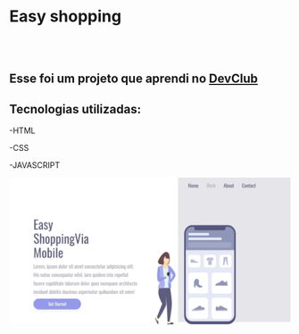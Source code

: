 <h1>Easy shopping</h1>
<br>
<br>
<h2>Esse foi um projeto que aprendi no <a href="https://rodolfomori.com.br/devclub">DevClub</a></h2>
<H2>Tecnologias utilizadas:</H2>
<P>-HTML</P>
<P>-CSS</P>
<P>-JAVASCRIPT</P>
<img src="https://raw.githubusercontent.com/kaua768/ProjetoEasyShoppingViaMobile/refs/heads/main/assets/easyShopping.png">
